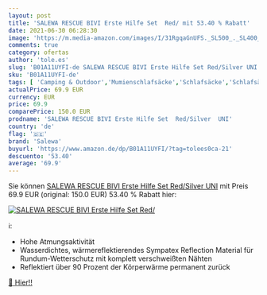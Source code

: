 ```yaml
---
layout: post
title: 'SALEWA RESCUE BIVI Erste Hilfe Set  Red/ mit 53.40 % Rabatt'
date: 2021-06-30 06:28:30
image: 'https://m.media-amazon.com/images/I/31RgqaGnUFS._SL500_._SL400_.jpg'
comments: true
category: ofertas
author: 'tole.es'
slug: 'B01A11UYFI-de SALEWA RESCUE BIVI Erste Hilfe Set Red/Silver UNI'
sku: 'B01A11UYFI-de'
tags: [ 'Camping & Outdoor','Mumienschlafsäcke','Schlafsäcke','Schlafsäcke, Matratzen & Kissen','Sport','Sport & Freizeit','Sport & Outdoor Aktivitäten, Bekleidung & Ausrüstung','salewa', ]
actualPrice: 69.9 EUR
currency: EUR
price: 69.9
comparePrice: 150.0 EUR
prodname: 'SALEWA RESCUE BIVI Erste Hilfe Set  Red/Silver  UNI'
country: 'de'
flag: '🇩🇪'
brand: 'Salewa'
buyurl: 'https://www.amazon.de/dp/B01A11UYFI/?tag=tolees0ca-21'
descuento: '53.40'
average: '69.9'
---
```


Sie können [SALEWA RESCUE BIVI Erste Hilfe Set  Red/Silver  UNI](https://www.amazon.de/dp/B01A11UYFI/?tag=tolees0ca-21) mit Preis 69.9 EUR (original: 150.0 EUR) 53.40 % Rabatt hier:

[![SALEWA RESCUE BIVI Erste Hilfe Set  Red/](https://m.media-amazon.com/images/I/31RgqaGnUFS._SL500_._SL400_.jpg)](https://www.amazon.de/dp/B01A11UYFI/?tag=tolees0ca-21)

ℹ️:

- Hohe Atmungsaktivität
- Wasserdichtes, wärmereflektierendes Sympatex Reflection Material für Rundum-Wetterschutz mit komplett verschweißten Nähten
- Reflektiert über 90 Prozent der Körperwärme permanent zurück

[🛒 Hier!!](https://www.amazon.de/dp/B01A11UYFI/?tag=tolees0ca-21)
